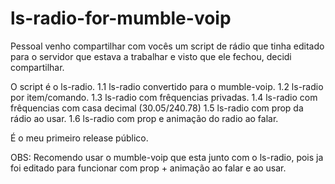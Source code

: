 # ls-radio-for-mumble-voip

Pessoal venho compartilhar com vocês um script de rádio que tinha editado para o servidor que estava a trabalhar e visto que ele fechou, decidi compartilhar.

O script é o ls-radio.
1.1 ls-radio convertido para o mumble-voip.
1.2 ls-radio por item/comando.
1.3 ls-radio com frêquencias privadas.
1.4 ls-radio com frêquencias com casa decimal (30.05/240.78)
1.5 ls-radio com prop da rádio ao usar.
1.6 ls-radio com prop e animação do radio ao falar.

É o meu primeiro release público.

OBS: Recomendo usar o mumble-voip que esta junto com o ls-radio, pois ja foi editado para funcionar com prop + animação ao falar e ao usar.
